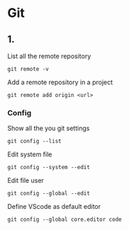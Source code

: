 # Git

## 1.

List all the remote repository
```
git remote -v
```

Add a remote repository in a project

```
git remote add origin <url>
```

### Config

Show all the you git settings

```
git config --list
```

Edit system file

```
git config --system --edit 
```

Edit file user

```
git config --global --edit 
```

Define VScode as default editor

```
git config --global core.editor code
```


